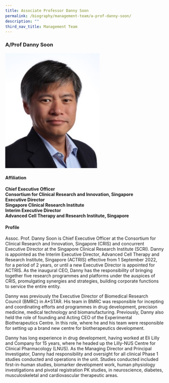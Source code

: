 ```yaml
---
title: Associate Professor Danny Soon
permalink: /biography/management-team/a-prof-danny-soon/
description: ""
third_nav_title: Management Team
---
```

### A/Prof Danny Soon

<img src="/images/Biography/Management%20Team/a'prof%20danny%20soon.jpg" style="width:300px">

<h4> Affiliation </h4>

<b>Chief Executive Officer<br>
Consortium for Clinical Research and Innovation, Singapore<br>
Executive Director<br>
Singapore Clinical Research Institute<br>
Interim Executive Director<br>
Advanced Cell Therapy and Research Institute, Singapore</b>

<h4> Profile </h4>

Assoc. Prof. Danny Soon is Chief Executive Officer at the Consortium for Clinical Research and Innovation, Singapore (CRIS) and concurrent Executive Director at the Singapore Clinical Research Institute (SCRI). Danny is appointed as the Interim Executive Director, Advanced Cell Therapy and Research Institute, Singapore (ACTRIS) effective from 1 September 2022, for a period of 2 years, or until a new Executive Director is appointed for ACTRIS. As the inaugural CEO, Danny has the responsibility of bringing together five research programmes and platforms under the auspices of CRIS, promulgating synergies and strategies, building corporate functions to service the entire entity.

Danny was previously the Executive Director of Biomedical Research Council (BMRC) in A\*STAR. His team in BMRC was responsible for incepting and coordinating efforts and programmes in drug development, precision medicine, medical technology and biomanufacturing. Previously, Danny also held the role of founding and Acting CEO of the Experimental Biotherapeutics Centre. In this role, where he and his team were responsible for setting up a brand new centre for biotherapeutics development.

Danny has long experience in drug development, having worked at Eli Lilly and Company for 15 years, where he headed up the Lilly-NUS Centre for Clinical Pharmacology (LNUS). As the Managing Director and Principal Investigator, Danny had responsibility and oversight for all clinical Phase 1 studies conducted and operations in the unit. Studies conducted included first-in-human studies, biomarker development work, human physiology investigations and pivotal registration PK studies, in neuroscience, diabetes, musculoskeletal and cardiovascular therapeutic areas.